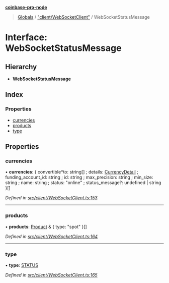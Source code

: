 **[coinbase-pro-node](../README.md)**

> [Globals](../globals.md) / ["client/WebSocketClient"](../modules/_client_websocketclient_.md) / WebSocketStatusMessage

# Interface: WebSocketStatusMessage

## Hierarchy

- **WebSocketStatusMessage**

## Index

### Properties

- [currencies](_client_websocketclient_.websocketstatusmessage.md#currencies)
- [products](_client_websocketclient_.websocketstatusmessage.md#products)
- [type](_client_websocketclient_.websocketstatusmessage.md#type)

## Properties

### currencies

• **currencies**: { convertible*to: string[] ; details: [CurrencyDetail](\_currency_currencyapi*.currencydetail.md) ; funding_account_id: string ; id: string ; max_precision: string ; min_size: string ; name: string ; status: \"online\" ; status_message?: undefined \| string }[]

_Defined in [src/client/WebSocketClient.ts:153](https://github.com/bennycode/coinbase-pro-node/blob/e431220/src/client/WebSocketClient.ts#L153)_

---

### products

• **products**: [Product](_product_productapi_.product.md) & { type: \"spot\" }[]

_Defined in [src/client/WebSocketClient.ts:164](https://github.com/bennycode/coinbase-pro-node/blob/e431220/src/client/WebSocketClient.ts#L164)_

---

### type

• **type**: [STATUS](../enums/_client_websocketclient_.websocketresponsetype.md#status)

_Defined in [src/client/WebSocketClient.ts:165](https://github.com/bennycode/coinbase-pro-node/blob/e431220/src/client/WebSocketClient.ts#L165)_
